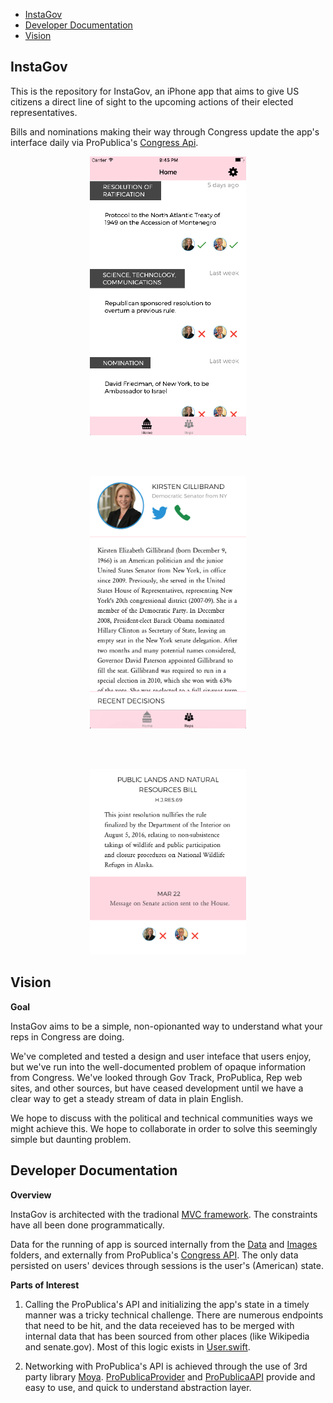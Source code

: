 - [InstaGov](#instagov)
- [Developer Documentation](#documentation)
- [Vision](#vision)

## <a name="instagov"></a> InstaGov

This is the repository for InstaGov, an iPhone app that aims to give US citizens a direct line of sight to the upcoming actions of their elected representatives.  

Bills and nominations making their way through Congress update the app's interface daily via ProPublica's [Congress Api](https://www.propublica.org/datastore/api/propublica-congress-api).

<p align="center">
<img src="/img/event_table.png" width="250" />
</p>
<br/><br/>
<p align="center">
<img src="/img/rep_summary.png" width="250" />
</p>
<br/><br/>
<p align="center">
<img src="/img/event_summary.png" width="250" />
</p>


## <a name="vision"></a> Vision

**Goal**

InstaGov aims to be a simple, non-opionanted way to understand what your reps in Congress are doing.

We've completed and tested a design and user inteface that users enjoy, but we've run into the well-documented problem of opaque information
from Congress. We've looked through Gov Track, ProPublica, Rep web sites, and other sources, but have ceased development until we have a clear way to get a steady stream of data in plain English.

We hope to discuss with the political and technical communities ways we might achieve this. We hope to collaborate in order to solve this seemingly simple but daunting problem.


## <a name="documentation"></a> Developer Documentation

**Overview**

InstaGov is architected with the tradional [MVC framework](https://en.wikipedia.org/wiki/Model%E2%80%93view%E2%80%93controller). The constraints have all been done programmatically.

Data for the running of app is sourced internally from the [Data](https://github.com/bencbernstein/Track-Your-Reps/tree/master/Track%20Your%20Reps/Lib/Data) and [Images](https://github.com/bencbernstein/Track-Your-Reps/tree/master/Track%20Your%20Reps/Assets.xcassets/Images) folders, and externally from ProPublica's [Congress API](https://www.propublica.org/datastore/api/propublica-congress-api). The only data persisted on users' devices through sessions is the user's (American) state.

**Parts of Interest**

1. Calling the ProPublica's API and initializing the app's state in a timely manner was a tricky technical challenge. There are numerous endpoints that need to be hit, and the data receieved has to be merged with internal data that has been sourced from other places (like Wikipedia and senate.gov).  Most of this logic exists in [User.swift](https://github.com/bencbernstein/Track-Your-Reps/blob/master/Track%20Your%20Reps/Models/User.swift).

2. Networking with ProPublica's API is achieved through the use of 3rd party library [Moya](https://github.com/Moya/Moya). [ProPublicaProvider](https://github.com/bencbernstein/Track-Your-Reps/blob/master/Track%20Your%20Reps/Networking/ProPublicaProvider.swift) and [ProPublicaAPI](https://github.com/bencbernstein/Track-Your-Reps/blob/master/Track%20Your%20Reps/Networking/ProPublicaAPI.swift) provide and easy to use, and quick to understand abstraction layer.
